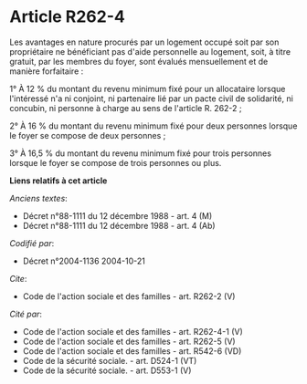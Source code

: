 # Article R262-4

Les avantages en nature procurés par un logement occupé soit par son propriétaire ne bénéficiant pas d'aide personnelle au
logement, soit, à titre gratuit, par les membres du foyer, sont évalués mensuellement et de manière forfaitaire :

1° À 12 % du montant du revenu minimum fixé pour un allocataire lorsque l'intéressé n'a ni conjoint, ni partenaire lié par un
pacte civil de solidarité, ni concubin, ni personne à charge au sens de l'article R. 262-2 ;

2° À 16 % du montant du revenu minimum fixé pour deux personnes lorsque le foyer se compose de deux personnes ;

3° À 16,5 % du montant du revenu minimum fixé pour trois personnes lorsque le foyer se compose de trois personnes ou plus.

**Liens relatifs à cet article**

_Anciens textes_:

  - Décret n°88-1111 du 12 décembre 1988 - art. 4 (M)
  - Décret n°88-1111 du 12 décembre 1988 - art. 4 (Ab)

_Codifié par_:

  - Décret n°2004-1136 2004-10-21

_Cite_:

  - Code de l'action sociale et des familles - art. R262-2 (V)

_Cité par_:

  - Code de l'action sociale et des familles - art. R262-4-1 (V)
  - Code de l'action sociale et des familles - art. R262-5 (V)
  - Code de l'action sociale et des familles - art. R542-6 (VD)
  - Code de la sécurité sociale. - art. D524-1 (VT)
  - Code de la sécurité sociale. - art. D553-1 (V)
